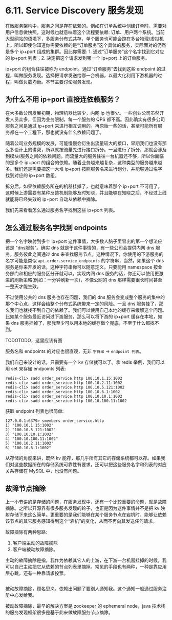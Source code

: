 # 6.11. Service Discovery 服务发现

在微服务架构中，服务之间是存在依赖的。例如在订单系统中创建订单时，需要对用户信息做快照，这时候也就意味着这个流程要依赖: 订单、用户两个系统。当前大型网站的语境下，多服务分布式共存，单个服务也可能会跑在多台物理/虚拟机上。所以即使你知道你需要依赖的是“订单服务”这个具体的服务，实际面对的仍然是多个 ip+port 组成的集群。因此你需要: 1. 通过“订单服务”这个名字找到它对应的 ip+port 列表；2. 决定把这个请求发到哪一个 ip+port 上的订单服务。

ip+port 的组合往往被称为 endpoint。通过“订单服务”去找到这些 endpoint 的过程，叫做服务发现。选择把请求发送给哪一台机器，以最大化利用下游机器的过程，叫做负载均衡。本节主要讨论服务发现。

## 为什么不用 ip+port 直接连依赖服务？

在大多数公司发展初期，物理机器比较少，内网 ip 也很少。一些创业公司虽然开发人员众多，但因为业务限制，每一个服务的 QPS 都不高。因此确实有很多公司服务之间是通过 ip+port 来进行相互调用的。再原始一些的话，甚至可能所有服务都在一个工程下，那也就没有什么依赖问题了。

随着公司业务规模的发展，可能慢慢会衍生出流量较大的接口，早期我们也没有那么多设计上的讲究，所以就按流量先进行接口拆分。一旦进行了拆分，那就会涉及到模块/服务之间的依赖问题。而流量大的服务往往一台机器还不够，所以你面临的是多个 ip+port 的组合的依赖。随着业务越来越复杂，这种类型的服务越来越多。我们还是需要把这一大堆 ip+port 按照服务名来进行划分，并能够通过名字找到对应的 ip+port 数组。

拆分后，如果依赖服务所在的机器挂掉了，也就意味着那个 ip+port 不可用了。这时候上游需要有某种反馈机制能够及时知晓，并且能够在知晓之后，不经过上线就能将已经失效的 ip+port 自动从依赖中摘除。

我们先来看看怎么通过服务名字找到这些 ip+port 列表。

## 怎么通过服务名字找到 endpoints

把一个名字映射到多个 ip+port 这件事情，大多数人脑子里冒出的第一个想法应该是 "dns服务"。确实 dns 就是干这件事情的，有一些公司会提供内网 dns 服务，服务彼此之间通过 dns 来查找服务节点，这种情况下，你使用的下游服务的名字可能是类似 `api.order.service_endpoints` 的字符串，当然，如果这个 dns 服务是你来开发的话，这种字符串你可以随意定义。只要能用 namespace 按业务部门和相应的服务区分开就可以。实现内网 dns 服务的话，你还可以使用更激进的刷新策略(例如：一分钟刷新一次)，不像公网的 dns 那样需要很长时间甚至一整天才能生效。

不过使用公共的 dns 服务也存在问题，我们的 dns 服务会变成整个服务的集中的那个中心点，这样会给整个分布式系统带来一定的风险。一旦 dns 服务挂了，那么我们也就找不到自己的依赖了。我们可以使用自己本地的缓存来缓解这个问题。比如某个服务最近访问过下游服务，那么可以将下游的 ip+port 缓存在本地，如果 dns 服务挂掉了，那我至少可以用本地的缓存做个兜底，不至于什么都找不到。

TODOTODO，这里应该有图

服务名和 endpoints 的对应也很直观，无非 `字符串` -> `endpoint 列表`。

我们自己来设计的话，只需要有一个 kv 存储就可以了。拿 redis 举例，我们可以用 set 来存储 endpoints 列表:

```shell
redis-cli> sadd order_service.http 100.10.1.15:1002
redis-cli> sadd order_service.http 100.10.2.11:1002
redis-cli> sadd order_service.http 100.10.5.121:1002
redis-cli> sadd order_service.http 100.10.6.1:1002
redis-cli> sadd order_service.http 100.10.10.1:1002
redis-cli> sadd order_service.http 100.10.100.11:1002
```

获取 endpoint 列表也很简单:

```shell
127.0.0.1:6379> smembers order_service.http
1) "100.10.1.15:1002"
2) "100.10.5.121:1002"
3) "100.10.10.1:1002"
4) "100.10.100.11:1002"
5) "100.10.2.11:1002"
6) "100.10.6.1:1002"
```

从存储的角度来讲，既然 kv 能存，那几乎所有其它的存储系统都可以存。如果我们对这些数据所在的存储系统可靠性有要求，还可以把这些服务名字和列表的对应关系存储在 MySQL 中，也没有问题。

## 故障节点摘除

上一小节讲的是存储的问题，在服务发现中，还有一个比较重要的命题，就是故障摘除。之所以开源界有很多服务发现的轮子，也正是因为这件事情并不是把 kv 映射存储下来这么简单。更重要的是我们能够在某个服务节点在宕机时，能够让依赖该节点的其它服务感知得到这个“宕机”的变化，从而不再向其发送任何请求。

故障摘除有两种思路:

1. 客户端主动的故障摘除
2. 客户端被动故障摘除。

主动的故障摘除是指，我作为依赖其它人的上游，在下游一台机器挂掉的时候，我可以自己主动把它从依赖的节点列表里摘掉。常见的手段也有两种，一种是靠应用层心跳，还有一种靠请求投票。

```go
```

被动故障摘除，顾名思义。依赖出问题了要别人通知我。这个通知一般通过服务注册中心发给我。

被动故障摘除，最早的解决方案是 zookeeper 的 ephemeral node，java 技术栈的服务发现框架很多是基于此来做故障服务节点摘除。
